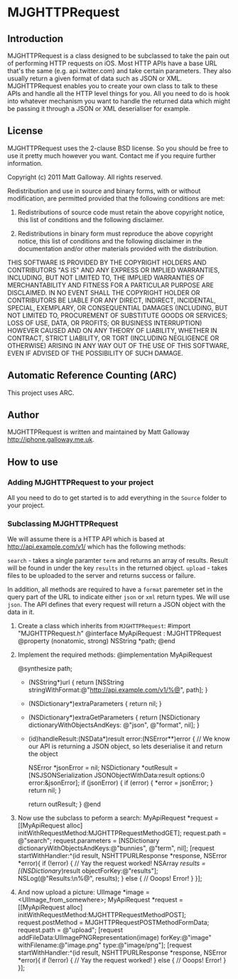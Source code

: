 # MJGHTTPRequest

## Introduction

MJGHTTPRequest is a class designed to be subclassed to take the pain out of performing HTTP 
requests on iOS. Most HTTP APIs have a base URL that's the same (e.g. api.twitter.com) and take 
certain parameters. They also usually return a given format of data such as JSON or XML. 
MJGHTTPRequest enables you to create your own class to talk to these APIs and handle all the HTTP 
level things for you. All you need to do is hook into whatever mechanism you want to handle the 
returned data which might be passing it through a JSON or XML deserialiser for example.

## License

MJGHTTPRequest uses the 2-clause BSD license. So you should be free to use it pretty much however 
you want. Contact me if you require further information.

Copyright (c) 2011 Matt Galloway. All rights reserved.

Redistribution and use in source and binary forms, with or without
modification, are permitted provided that the following conditions are met:

1. Redistributions of source code must retain the above copyright notice, this
list of conditions and the following disclaimer.

2. Redistributions in binary form must reproduce the above copyright notice,
this list of conditions and the following disclaimer in the documentation
and/or other materials provided with the distribution.

THIS SOFTWARE IS PROVIDED BY THE COPYRIGHT HOLDERS AND CONTRIBUTORS "AS IS"
AND ANY EXPRESS OR IMPLIED WARRANTIES, INCLUDING, BUT NOT LIMITED TO, THE
IMPLIED WARRANTIES OF MERCHANTABILITY AND FITNESS FOR A PARTICULAR PURPOSE ARE
DISCLAIMED. IN NO EVENT SHALL THE COPYRIGHT HOLDER OR CONTRIBUTORS BE LIABLE
FOR ANY DIRECT, INDIRECT, INCIDENTAL, SPECIAL, EXEMPLARY, OR CONSEQUENTIAL
DAMAGES (INCLUDING, BUT NOT LIMITED TO, PROCUREMENT OF SUBSTITUTE GOODS OR
SERVICES; LOSS OF USE, DATA, OR PROFITS; OR BUSINESS INTERRUPTION) HOWEVER
CAUSED AND ON ANY THEORY OF LIABILITY, WHETHER IN CONTRACT, STRICT LIABILITY,
OR TORT (INCLUDING NEGLIGENCE OR OTHERWISE) ARISING IN ANY WAY OUT OF THE USE
OF THIS SOFTWARE, EVEN IF ADVISED OF THE POSSIBILITY OF SUCH DAMAGE.

## Automatic Reference Counting (ARC)

This project uses ARC.

## Author

MJGHTTPRequest is written and maintained by Matt Galloway <http://iphone.galloway.me.uk>.

## How to use

### Adding MJGHTTPRequest to your project ###

All you need to do to get started is to add everything in the `Source` folder to your project.

### Subclassing MJGHTTPRequest ###

We will assume there is a HTTP API which is based at http://api.example.com/v1/ which has the 
following methods:

`search` - takes a single paramter `term` and returns an array of results. Result will be found in 
under the key `results` in the returned object.
`upload` - takes files to be uploaded to the server and returns success or failure.

In addition, all methods are required to have a `format` paremeter set in the query part of the URL 
to indicate either `json` or `xml` return types. We will use `json`. The API defines that every 
request will return a JSON object with the data in it.

 1. Create a class which inherits from `MJGHTTPRequest`:
    #import "MJGHTTPRequest.h"
    @interface MyApiRequest : MJGHTTPRequest
    @property (nonatomic, strong) NSString *path;
    @end

 1. Implement the required methods:
    @implementation MyApiRequest
    
    @synthesize path;
    
    - (NSString*)url {
        return [NSString stringWithFormat:@"http://api.example.com/v1/%@", path];
    }
    
    - (NSDictionary*)extraParameters {
        return nil;
    }
    
    - (NSDictionary*)extraGetParameters {
        return [NSDictionary dictionaryWithObjectsAndKeys:
                @"json", @"format",
                nil];
    }
    
    - (id)handleResult:(NSData*)result error:(NSError**)error {
        // We know our API is returning a JSON object, so lets deserialise it and return the object
        
        NSError *jsonError = nil;
        NSDictionary *outResult = [NSJSONSerialization JSONObjectWithData:result 
                                                                  options:0 
                                                                    error:&jsonError];
        if (jsonError) {
            if (error) {
                *error = jsonError;
            }
            return nil;
        }
        
        return outResult;
    }
    @end

 1. Now use the subclass to peform a search:
    MyApiRequest *request = [[MyApiRequest alloc] initWithRequestMethod:MJGHTTPRequestMethodGET];
    request.path = @"search";
    request.parameters = [NSDictionary dictionaryWithObjectsAndKeys:@"bunnies", @"term", nil];
    [request startWithHandler:^(id result, NSHTTPURLResponse *response, NSError *error){
        if (!error) {
            // Yay the request worked!
            NSArray *results = [(NSDictionary*)result objectForKey:@"results"];
            NSLog(@"Results:\n%@", results);
        } else {
            // Ooops! Error!
        }
    }];

 1. And now upload a picture:
    UIImage *image = <UIImage_from_somewhere>;
    MyApiRequest *request = [[MyApiRequest alloc] initWithRequestMethod:MJGHTTPRequestMethodPOST];
    request.postMethod = MJGHTTPRequestPOSTMethodFormData;
    request.path = @"upload";
    [request addFileData:UIImagePNGRepresentation(image) 
                  forKey:@"image" 
            withFilename:@"image.png" 
                    type:@"image/png"];
    [request startWithHandler:^(id result, NSHTTPURLResponse *response, NSError *error){
        if (!error) {
            // Yay the request worked!
        } else {
            // Ooops! Error!
        }
    }];
